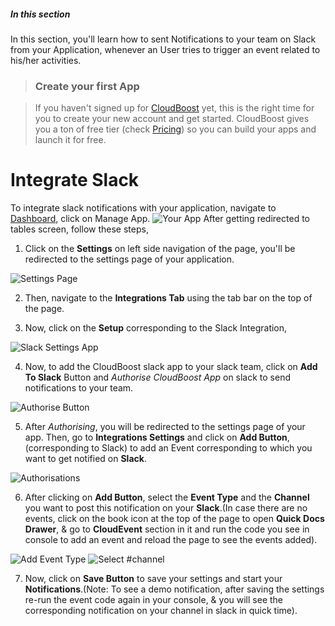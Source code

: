 ##### In this section

In this section, you'll learn how to sent Notifications to your team on Slack from your Application, whenever an User tries to trigger an event related to his/her activities.

>### Create your first App

>If you haven't signed up for [CloudBoost](https://www.cloudboost.io) yet, this is the right time for you to create your new account and get started. CloudBoost gives you a ton of free tier (check [Pricing](https://www.cloudboost.io/pricing)) so you can build your apps and launch it for free.

# Integrate Slack 

To integrate slack notifications with your application, navigate to <a href="https://dashboard.cloudboost.io">Dashboard</a>, click on <span class="tut-snippet">Manage App</span>.
<img class="settings_img" alt="Your App" src="http://i.imgur.com/PlVMCfC.png">
 After getting redirected to tables screen, follow these steps,

1. Click on the **Settings** on left side navigation of the page, you'll be redirected to the settings page of your application.
<img class="settings_img" alt="Settings Page" src="http://i.imgur.com/yhc0yi5.png">

2. Then, navigate to the **Integrations Tab** using the tab bar on the top of the page.

3. Now, click on the **Setup** corresponding to the Slack Integration,
<img class="settings_img" alt="Slack Settings App" src="http://i.imgur.com/BAN7Zls.png">

4. Now, to add the CloudBoost slack app to your slack team, click on **Add To Slack** Button and *Authorise CloudBoost App* on slack to send notifications to your team.
<img class="settings_img" alt="Authorise Button" src="http://i.imgur.com/LOF5mFG.png">

5. After *Authorising*, you will be redirected to the settings page of your app. Then, go to **Integrations Settings** and click on **Add Button**, (corresponding to Slack) to add an Event corresponding to which you want to get notified on **Slack**.
<img class="settings_img" alt="Authorisations" src="http://i.imgur.com/g5T1Kym.png?1">

6. After clicking on **Add Button**, select the **Event Type** and the **Channel** you want to post this notification on your **Slack**.(In case there are no events, click on the book icon at the top of the page to open **Quick Docs Drawer**, & go to **CloudEvent** section in it and run the code you see in console to add an event and reload the page to see the events added).
<img class="settings_img" alt="Add Event Type" src="http://i.imgur.com/GWFNRA9.png">
<img class="settings_img" alt="Select #channel" src="http://i.imgur.com/Qe78gvL.png">

7. Now, click on **Save Button** to save your settings and start your **Notifications**.(Note: To see a demo notification, after saving the settings re-run the event code again in your console, & you will see the corresponding notification on your channel in slack in quick time).